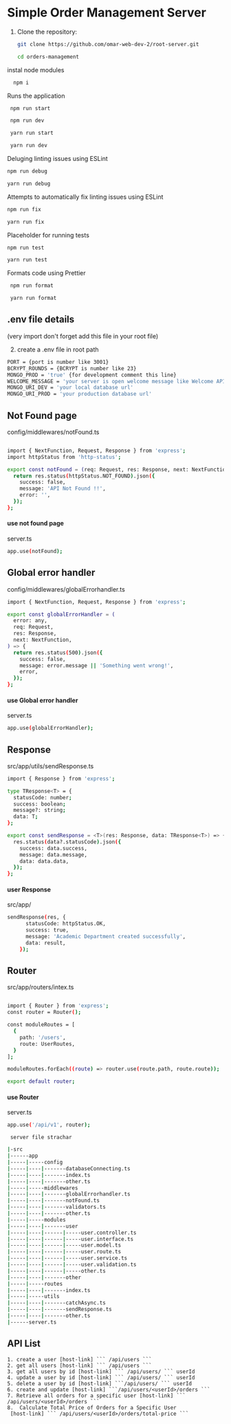 # Simple Order Management Server

1. Clone the repository:

   ```bash
   git clone https://github.com/omar-web-dev-2/root-server.git
   ```

   ```bash
   cd orders-management
   ```

instal node modules

```bash
  npm i
```

Runs the application

```bash
 npm run start
```

```bash
 npm run dev
```

```bash
 yarn run start
```

```bash
 yarn run dev
```

Deluging linting issues using ESLint

```bash
npm run debug
```

```bash
yarn run debug
```

Attempts to automatically fix linting issues using ESLint

```bash
npm run fix
```

```bash
yarn run fix
```

Placeholder for running tests

```bash
npm run test
```

```bash
yarn run test
```

Formats code using Prettier

```bash
 npm run format
```

```bash
 yarn run format
```

## .env file details

(very import don't forget add this file in your root file)

2. create a .env file in root path

```bash
PORT = {port is number like 3001}
BCRYPT_ROUNDS = {BCRYPT is number like 23}
MONGO_PROD = 'true' {for development comment this line}
WELCOME_MESSAGE = 'your server is open welcome message like Welcome API for Orders Management'
MONGO_URI_DEV = 'your local database url'
MONGO_URI_PROD = 'your production database url'
```


## Not Found page 
config/middlewares/notFound.ts

```bash

import { NextFunction, Request, Response } from 'express';
import httpStatus from 'http-status';

export const notFound = (req: Request, res: Response, next: NextFunction) => {
  return res.status(httpStatus.NOT_FOUND).json({
    success: false,
    message: 'API Not Found !!',
    error: '',
  });
};

```

#### use not found page
server.ts
```bash 
app.use(notFound);
```

## Global error handler
config/middlewares/globalErrorhandler.ts

```bash 
import { NextFunction, Request, Response } from 'express';

export const globalErrorHandler = (
  error: any,
  req: Request,
  res: Response,
  next: NextFunction,
) => {
  return res.status(500).json({
    success: false,
    message: error.message || 'Something went wrong!',
    error,
  });
};

```

#### use Global error handler
server.ts
```bash 
app.use(globalErrorHandler);
```

## Response 
src/app/utils/sendResponse.ts
```bash 
import { Response } from 'express';

type TResponse<T> = {
  statusCode: number;
  success: boolean;
  message?: string;
  data: T;
};

export const sendResponse = <T>(res: Response, data: TResponse<T>) => {
  res.status(data?.statusCode).json({
    success: data.success,
    message: data.message,
    data: data.data,
  });
};

```

#### user Response
src/app/
```bash
sendResponse(res, {
      statusCode: httpStatus.OK,
      success: true,
      message: 'Academic Department created successfully',
      data: result,
    });
```

## Router 
src/app/routers/intex.ts
```bash 

import { Router } from 'express';
const router = Router();

const moduleRoutes = [
  {
    path: '/users',
    route: UserRoutes,
  }
];

moduleRoutes.forEach((route) => router.use(route.path, route.route));

export default router;

```

#### use Router
server.ts
```bash 
app.use('/api/v1', router);
```


     server file strachar
```bash
|-src
|------app
|-----|-----config
|-----|----|-------databaseConnecting.ts
|-----|----|-------index.ts
|-----|----|-------other.ts
|-----|-----middlewares
|-----|----|-------globalErrorhandler.ts
|-----|----|-------notFound.ts
|-----|----|-------validators.ts
|-----|----|-------other.ts
|-----|-----modules
|-----|----|-------user
|-----|----|------|-----user.controller.ts
|-----|----|------|-----user.interface.ts
|-----|----|------|-----user.model.ts
|-----|----|------|-----user.route.ts
|-----|----|------|-----user.service.ts
|-----|----|------|-----user.validation.ts
|-----|----|------|-----other.ts
|-----|----|-------other
|-----|-----routes
|-----|----|-------index.ts
|-----|-----utils
|-----|----|-------catchAsync.ts
|-----|----|-------sendResponse.ts
|-----|----|-------other.ts
|------server.ts
```


## API List

    1. create a user [host-link] ``` /api/users ```
    2. get all users [host-link] ``` /api/users ```
    3. get all users by id [host-link] ``` /api/users/ ``` userId
    4. update a user by id [host-link] ``` /api/users/ ``` userId
    5. delete a user by id [host-link] ```/api/users/ ``` userId
    6. create and update [host-link] ```/api/users/<userId>/orders ```
    7. Retrieve all orders for a specific user [host-link] ``` /api/users/<userId>/orders ```
    8.  Calculate Total Price of Orders for a Specific User
     [host-link] ``` /api/users/<userId>/orders/total-price ```

